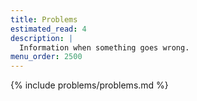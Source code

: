 ```yaml
---
title: Problems
estimated_read: 4
description: |
  Information when something goes wrong.
menu_order: 2500
---
```


{% include problems/problems.md %}
